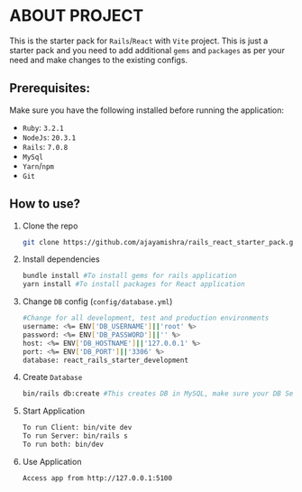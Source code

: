 # ABOUT PROJECT

This is the starter pack for `Rails`/`React` with `Vite` project. This is just a starter pack and you need to add additional `gems` and `packages` as per your need and make changes to the existing configs.

## Prerequisites:
Make sure you have the following installed before running the application:
- `Ruby`: `3.2.1`
- `NodeJs`: `20.3.1`
- `Rails`: `7.0.8`
- `MySql`
- `Yarn`/`npm`
- `Git`

## How to use?

1. Clone the repo
    ```bash
    git clone https://github.com/ajayamishra/rails_react_starter_pack.git
    ```
2. Install dependencies
    ```bash
    bundle install #To install gems for rails application
    yarn install #To install packages for React application
    ```
3. Change `DB` config (`config/database.yml`)
    ````bash
    #Change for all development, test and production environments
    username: <%= ENV['DB_USERNAME']||'root' %>
    password: <%= ENV['DB_PASSWORD']||'' %>
    host: <%= ENV['DB_HOSTNAME']||'127.0.0.1' %>
    port: <%= ENV['DB_PORT']||'3306' %>
    database: react_rails_starter_development
    ````
4. Create `Database`
    ```bash
    bin/rails db:create #This creates DB in MySQL, make sure your DB Server is running
    ```
5. Start Application
    ```bash
    To run Client: bin/vite dev
    To run Server: bin/rails s
    To run both: bin/dev
    ```
6. Use Application
    ```bash
    Access app from http://127.0.0.1:5100
    ```